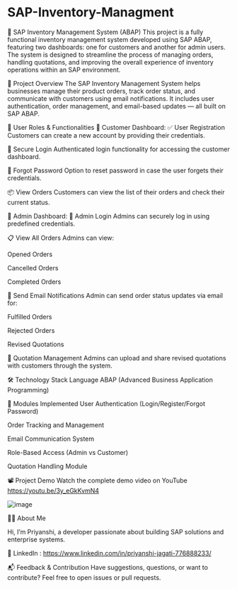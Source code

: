 # SAP-Inventory-Managment

🚀 SAP Inventory Management System (ABAP)
This project is a fully functional inventory management system developed using SAP ABAP, featuring two dashboards: one for customers and another for admin users. The system is designed to streamline the process of managing orders, handling quotations, and improving the overall experience of inventory operations within an SAP environment.

📌 Project Overview
The SAP Inventory Management System helps businesses manage their product orders, track order status, and communicate with customers using email notifications. It includes user authentication, order management, and email-based updates — all built on SAP ABAP.

👥 User Roles & Functionalities
🔹 Customer Dashboard:
✅ User Registration
Customers can create a new account by providing their credentials.

🔐 Secure Login
Authenticated login functionality for accessing the customer dashboard.

🔑 Forgot Password
Option to reset password in case the user forgets their credentials.

📦 View Orders
Customers can view the list of their orders and check their current status.

🔸 Admin Dashboard:
🔐 Admin Login
Admins can securely log in using predefined credentials.

📋 View All Orders
Admins can view:

Opened Orders

Cancelled Orders

Completed Orders

📧 Send Email Notifications
Admin can send order status updates via email for:

Fulfilled Orders

Rejected Orders

Revised Quotations

📝 Quotation Management
Admins can upload and share revised quotations with customers through the system.

🛠️ Technology Stack
Language	ABAP (Advanced Business Application Programming)

📁 Modules Implemented
User Authentication (Login/Register/Forgot Password)

Order Tracking and Management

Email Communication System

Role-Based Access (Admin vs Customer)

Quotation Handling Module

📽️ Project Demo
Watch the complete demo video on YouTube
https://youtu.be/3y_eGkKvmN4


![image](https://github.com/user-attachments/assets/61877d84-ffcd-46fb-9b96-8799e168e69a)


🙋‍♀️ About Me

Hi, I’m Priyanshi, a developer passionate about building SAP solutions and enterprise systems.

🔗 LinkedIn : https://www.linkedin.com/in/priyanshi-jagati-776888233/

📬 Feedback & Contribution
Have suggestions, questions, or want to contribute?
Feel free to open issues or pull requests.
